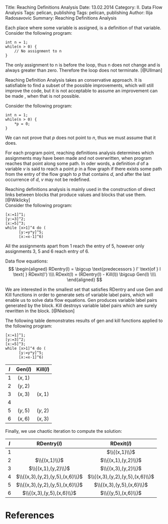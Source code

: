 Title: Reaching Definitions Analysis
Date: 13.02.2014
Category: II. Data Flow Analysis
Tags: pelican, publishing
Tags: pelican, publishing
Author: Ilija Radosavovic
Summary: Reaching Definitions Analysis

Each place where some variable is assigned, is a definition of that variable.
Consider the following program:    

    int n = 1;
    while(n > 0) {    
        // No assignment to n    
    }    

The only assignment to n is before the loop, thus n does not change and is always greater than zero.
Therefore the loop does not terminate. [@Ullman]        

Reaching Definition Analysis takes an conservative approach.
It is satisfiable to find a subset of the possible improvements, which will still improve the code,
but it is not acceptable to assume an improvement can be made , when that is not possible.     

Consider the following program:        

    int n = 1;    
    while(n > 0) {    
        *p = 0;    
    }    

We can not prove that *p* does not point to *n*, thus we must assume that it does.        

For each program point, reaching definitions analysis determines which assignments may have been made and not overwritten, when program reaches that point along some path.
In oder words, a definition *d* of a variable *v* is said to reach a point *p* in a flow graph
if there exists some path from the entry of the flow graph to *p* that contains *d*,
and after the last occurrence of *d*, *v* may not be redefined.    

Reaching definitions analysis is mainly used in the construction of direct links between blocks that produce values and blocks that use them.[@Wiklicky]    
Consider the following program:    

    [x:=1]^1;     
    [y:=3]^2;     
    [x:=5]^3;     
    while [x>1]^4 do (    
          [y:=y*y]^5;    
          [x:=x-1]^6)    

All the assignments apart from 1 reach the entry of 5, however only assignments 3, 5 and 6 reach entry of 6.    

Data flow equations:    
$$
  \begin{aligned}
  RDentry(l) = \bigcup \text{predecessors  } l' \text{of } l \text{ } RDexit(l') \\\\
  RDexit(l)  = (RDentry(l) - Kill(l)) \bigcup Gen(l) \\\\
  \end{aligned}
$$
  

We are interested in the smallest set that satisfies RDentry
and use Gen and Kill functions in order to generate sets of variable label pairs, which will enable us to solve data flow equations.
Gen produces variable label pairs generated by the block.
Kill destroys variable label pairs which are surely rewritten in the block. [@Nielson]

The following table demonstrates results of gen and kill functions applied to the following program:    

    [x:=1]^1;    
    [y:=3]^2;     
    [x:=5]^3;     
    while [x>1]^4 do (    
          [y:=y*y]^5;    
          [x:=x-1]^6)    


|<center>$l$</center> | <center>Gen($l$)</center> | <center>Kill($l$)</center> |
|:-:|:------:|:-------:|
| 1 | $(x,1)$  |       |
| 2 | $(y,2)$  |        |
| 3 | $(x,3)$  | $(x,1)$  |
| 4 |         |         |
| 5 | $(y,5)$  |  $(y,2)$  |
| 6 | $(x,6)$  |  $(x,3)$  |


 Finally, we use chaotic iteration to compute the solution:    

|<center>$l$</center> |  <center>RDentry($l$)</center>   |   <center>RDexit($l$)</center>   |
|:-:|:-------------------------:|:-------------------------:|
| 1 |                           | $\\{(x,1)\\}$                   |
| 2 | $\\{(x,1)\\}$                   | $\\{(x,1),(y,2)\\}$             |
| 3 | $\\{(x,1),(y,2)\\}$             | $\\{(x,3),(y,2)\\}$             |
| 4 | $\\{(x,3),(y,2),(y,5),(x,6)\\}$ | $\\{(x,3),(y,2),(y,5),(x,6)\\}$ |
| 5 | $\\{(x,3),(y,2),(y,5),(x,6)\\}$ | $\\{(x,3),(y,5),(x,6)\\}$       |
| 6 | $\\{(x,3),(y,5),(x,6)\\}$       | $\\{(y,5),(x,6)\\}$             |


References
========================================
[@Nielson "Nielson, Flemming, Hanne R. Nielson, and Chris Hankin. Principles of program analysis. Springer, 1999. Page 40-50"]: http://www2.imm.dtu.dk/~hrni/PPA/ppa.html
[@Wiklicky "Herbert Wiklicky, 2013, C470: Program Analysis, Imperial College London"]: http://www.doc.ic.ac.uk/~herbert/teaching/DataFlow.pdf
[@Ullman "Jeffrey Ullman, Shih-wie Liao, Darlene Hadding, Pokey Rule, John Whaley, Joseph Wen, Keith Siilats, 2013, CS243: Program Analysis and Optimisation, Stanford University"]: http://www.stanford.edu/class/cs243/lectures/l2-DFA1.pdf

